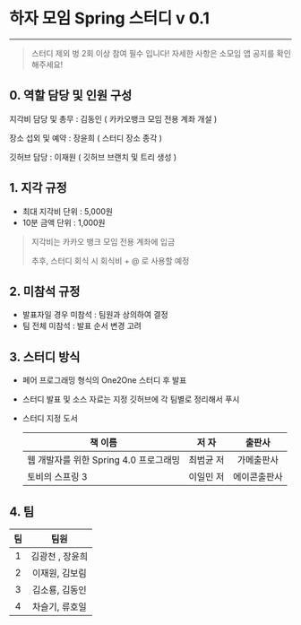 # 하자 모임 Spring 스터디 v 0.1

----

>  스터디 제외 벙 2회 이상 참여 필수 입니다! 자세한 사항은 소모임 앱 공지를 확인해주세요!

## 0. 역할 담당 및 인원 구성

지각비 담당 및 총무 : 김동인 ( 카카오뱅크 모임 전용 계좌 개설 )

장소 섭외 및 예약 : 장윤희 ( 스터디 장소 종각 )

깃허브 담당 : 이재원 ( 깃허브 브랜치 및 트리 생성 )

## 1. 지각 규정

- 최대 지각비 단위 : 5,000원
- 10분 금액 단위 : 1,000원

> 지각비는  카카오 뱅크 모임 전용 계좌에 입금
>
> 추후, 스터디 회식 시 회식비 + @ 로 사용할 예정

## 2. 미참석 규정

- 발표자일 경우 미참석 : 팀원과 상의하여 결정
- 팀 전체 미참석 : 발표 순서 변경 고려

## 3. 스터디 방식

- 페어 프로그래밍 형식의 One2One 스터디 후 발표

- 스터디 발표 및 소스 자료는 지정 깃허브에 각 팀별로 정리해서 푸시

- 스터디 지정 도서

  | 책 이름                                | 저 자     |    출판사    |
  | -------------------------------------- | --------- | :----------: |
  | 웹 개발자를 위한 Spring 4.0 프로그래밍 | 최범균 저 |  가메출판사  |
  | 토비의 스프링 3                        | 이일민 저 | 에이콘출판사 |

## 4. 팀

|  팀  |      팀원       |
| :--: | :-------------: |
|  1   | 김광천 , 장윤희 |
|  2   | 이재원, 김보림  |
|  3   | 김소룡, 김동인  |
|  4   | 차슬기, 류호일  |

